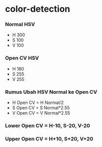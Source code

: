 # color-detection
<h3>Normal HSV</h3>
<ul>
	<li>H 300</li>
	<li>S 100</li>
	<li>V 100</li>
</ul>

<h3>Open CV HSV</h3>
<ul>
	<li>H 180</li>
	<li>S 255</li>
	<li>V 255</li>
</ul>

<h3>Rumus Ubah HSV Normal ke Open CV</h3>
<ul>
	<li>H Open CV = H Normal/2</li>
	<li>S Open CV = S Normal*2.55</li>
	<li>V Open CV = V Normal*2.55</li>
</ul>

<h3>Lower Open CV = H-10, S-20, V-20</h3>
<h3>Upper Open CV =  H+10, S+20, V+20</h3>
